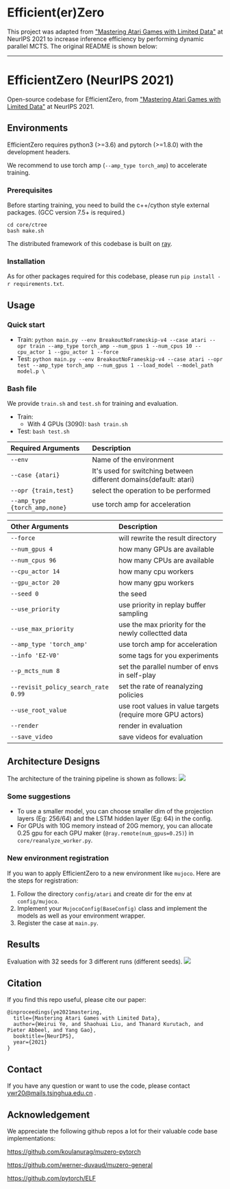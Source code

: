 # Efficient(er)Zero
This project was adapted from ["Mastering Atari Games with Limited Data"](https://arxiv.org/abs/2111.00210) at NeurIPS 2021 to increase inference efficiency by performing dynamic parallel MCTS. The original README is shown below:

---

# EfficientZero (NeurIPS 2021)
Open-source codebase for EfficientZero, from ["Mastering Atari Games with Limited Data"](https://arxiv.org/abs/2111.00210) at NeurIPS 2021.

## Environments
EfficientZero requires python3 (>=3.6) and pytorch (>=1.8.0) with the development headers. 

We recommend to use torch amp (`--amp_type torch_amp`) to accelerate training.

### Prerequisites
Before starting training, you need to build the c++/cython style external packages. (GCC version 7.5+ is required.)
```
cd core/ctree
bash make.sh
``` 
The distributed framework of this codebase is built on [ray](https://docs.ray.io/en/releases-1.0.0/auto_examples/overview.html).

### Installation
As for other packages required for this codebase, please run `pip install -r requirements.txt`.

## Usage
### Quick start
* Train: `python main.py --env BreakoutNoFrameskip-v4 --case atari --opr train --amp_type torch_amp --num_gpus 1 --num_cpus 10 --cpu_actor 1 --gpu_actor 1 --force`
* Test: `python main.py --env BreakoutNoFrameskip-v4 --case atari --opr test --amp_type torch_amp --num_gpus 1 --load_model --model_path model.p \`
### Bash file
We provide `train.sh` and `test.sh` for training and evaluation.
* Train: 
  * With 4 GPUs (3090): `bash train.sh`
* Test: `bash test.sh`

|Required Arguments | Description|
|:-------------|:-------------|
| `--env`                             |Name of the environment|
| `--case {atari}`                    |It's used for switching between different domains(default: atari)|
| `--opr {train,test}`                |select the operation to be performed|
| `--amp_type {torch_amp,none}`       |use torch amp for acceleration|

|Other Arguments | Description|
|:-------------|:-------------|
| `--force`                           |will rewrite the result directory
| `--num_gpus 4`                      |how many GPUs are available
| `--num_cpus 96`                     |how many CPUs are available
| `--cpu_actor 14`                    |how many cpu workers
| `--gpu_actor 20`                    |how many gpu workers
| `--seed 0`                          |the seed
| `--use_priority`                    |use priority in replay buffer sampling
| `--use_max_priority`                |use the max priority for the newly collectted data
| `--amp_type 'torch_amp'`            |use torch amp for acceleration
| `--info 'EZ-V0'`                    |some tags for you experiments
| `--p_mcts_num 8`                    |set the parallel number of envs in self-play 
| `--revisit_policy_search_rate 0.99` |set the rate of reanalyzing policies
| `--use_root_value`                  |use root values in value targets (require more GPU actors)
| `--render`                          |render in evaluation
| `--save_video`                      |save videos for evaluation
 
## Architecture Designs
The architecture of the training pipeline is shown as follows:
![](static/imgs/archi.png)

### Some suggestions
* To use a smaller model, you can choose smaller dim of the projection layers (Eg: 256/64) and the LSTM hidden layer (Eg: 64) in the config. 
* For GPUs with 10G memory instead of 20G memory, you can allocate 0.25 gpu for each GPU maker (`@ray.remote(num_gpus=0.25)`) in `core/reanalyze_worker.py`.

### New environment registration
If you wan to apply EfficientZero to a new environment like `mujoco`. Here are the steps for registration:
1. Follow the directory `config/atari` and create dir for the env at `config/mujoco`.
2. Implement your `MujocoConfig(BaseConfig)` class and implement the models as well as your environment wrapper.
3. Register the case at `main.py`.

## Results 
Evaluation with 32 seeds for 3 different runs (different seeds).
![](static/imgs/total_results.png)

## Citation
If you find this repo useful, please cite our paper:
```
@inproceedings{ye2021mastering,
  title={Mastering Atari Games with Limited Data},
  author={Weirui Ye, and Shaohuai Liu, and Thanard Kurutach, and Pieter Abbeel, and Yang Gao},
  booktitle={NeurIPS},
  year={2021}
}
```

## Contact
If you have any question or want to use the code, please contact ywr20@mails.tsinghua.edu.cn .

## Acknowledgement
We appreciate the following github repos a lot for their valuable code base implementations:

https://github.com/koulanurag/muzero-pytorch

https://github.com/werner-duvaud/muzero-general

https://github.com/pytorch/ELF
